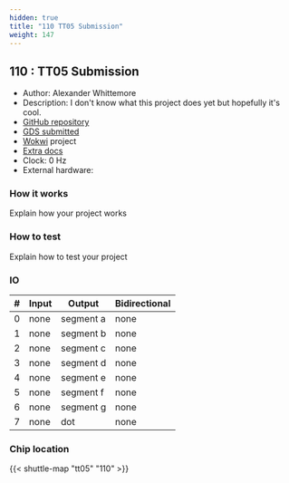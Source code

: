 ```yaml
---
hidden: true
title: "110 TT05 Submission"
weight: 147
---
```


## 110 : TT05 Submission

* Author: Alexander Whittemore
* Description: I don't know what this project does yet but hopefully it's cool.
* [GitHub repository](https://github.com/alexwhittemore/TT05-AlexW)
* [GDS submitted](https://github.com/alexwhittemore/TT05-AlexW/actions/runs/6750998624)
* [Wokwi](https://wokwi.com/projects/380416616536542209) project
* [Extra docs]()
* Clock: 0 Hz
* External hardware: 



### How it works

Explain how your project works


### How to test

Explain how to test your project


### IO

| # | Input        | Output       | Bidirectional      |
|---|--------------|--------------| -------------------|
| 0 | none  | segment a | none |
| 1 | none  | segment b | none |
| 2 | none  | segment c | none |
| 3 | none  | segment d | none |
| 4 | none  | segment e | none |
| 5 | none  | segment f | none |
| 6 | none  | segment g | none |
| 7 | none  | dot | none |

### Chip location

{{< shuttle-map "tt05" "110" >}}
